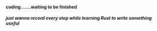 #### coding.......waiting to be finished
##### just wanna record every step while learning Rust to write something useful

